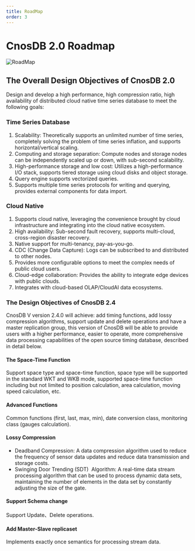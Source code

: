 ```yaml
---
title: RoadMap
order: 3
---
```


# CnosDB 2.0 Roadmap

![RoadMap](/img/RoadMap.png)

## The Overall Design Objectives of CnosDB 2.0

Design and develop a high performance, high compression ratio, high availability of distributed cloud native time series database to meet the following goals:

### Time Series Database

1. Scalability: Theoretically supports an unlimited number of time series, completely solving the problem of time series inflation, and supports horizontal/vertical scaling.
2. Computing and storage separation: Compute nodes and storage nodes can be independently scaled up or down, with sub-second scalability.
3. High-performance storage and low cost: Utilizes a high-performance I/O stack, supports tiered storage using cloud disks and object storage.
4. Query engine supports vectorized queries.
5. Supports multiple time series protocols for writing and querying, provides external components for data import.

### Cloud Native

1. Supports cloud native, leveraging the convenience brought by cloud infrastructure and integrating into the cloud native ecosystem.
2. High availability: Sub-second fault recovery, supports multi-cloud, cross-region disaster recovery.
3. Native support for multi-tenancy, pay-as-you-go.
4. CDC (Change Data Capture): Logs can be subscribed to and distributed to other nodes.
5. Provides more configurable options to meet the complex needs of public cloud users.
6. Cloud-edge collaboration: Provides the ability to integrate edge devices with public clouds.
7. Integrates with cloud-based OLAP/CloudAI data ecosystems.

### The Design Objectives of CnosDB 2.4

CnosDB V version 2.4.0 will achieve: add timing functions, add lossy compression algorithms, support update and delete operations and have a master replication group, this version of CnosDB will be able to provide users with a higher performance, easier to operate, more comprehensive data processing capabilities of the open source timing database, described in detail below.

#### The Space-Time Function

Support space type and space-time function, space type will be supported in the standard WKT and WKB mode, supported space-time function including but not limited to position calculation, area calculation, moving speed calculation, etc.

#### Advanced Functions

Common functions (first, last, max, min), date conversion class, monitoring class (gauges calculation).

#### Lossy Compression

- Deadband Compression: A data compression algorithm used to reduce the frequency of sensor data updates and reduce data transmission and storage costs.
- Swinging Door Trending (SDT)  Algorithm: A real-time data stream processing algorithm that can be used to process dynamic data sets, maintaining the number of elements in the data set by constantly adjusting the size of the gate.

#### Support Schema change

Support Update、Delete operations.

#### Add Master-Slave replicaset

Implements exactly once semantics for processing stream data.
